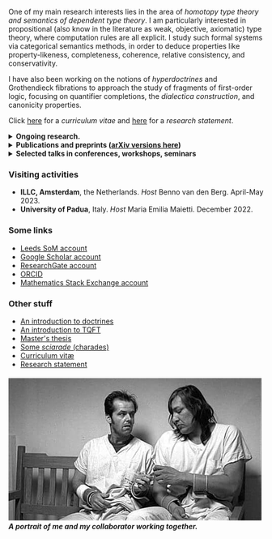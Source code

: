 One of my main research interests lies in the area of _homotopy type theory and semantics of dependent type theory_. I am particularly interested in propositional (also know in the literature as weak, objective, axiomatic) type theory, where computation rules are all explicit. I study such formal systems via categorical semantics methods, in order to deduce properties like property-likeness, completeness, coherence, relative consistency, and conservativity.

I have also been working on the notions of _hyperdoctrines_ and Grothendieck fibrations to approach the study of fragments of first-order logic, focusing on quantifier completions, the _dialectica construction_, and canonicity properties. 

Click [here](CV.pdf) for a _curriculum vitae_ and [here](researchstatement.pdf) for a _research statement_.








<details><summary><strong>Ongoing research.</strong></summary>

<ul>
<li> <em>Dialectica type theories</em>. Together with Valeria de Paiva, <a href='https://trottadavide.github.io/'>Davide Trotta</a>, and <a href='https://sites.google.com/view/jonathanweinberger'>Jonathan Weinberger</a>.</li>
<li> <em>Semantics of Spatio-temporal logic</em>. Together with <a href='https://davidecaste.github.io/'>Davide Castelnovo</a> and Marino Miculan.</li>
<li> <em>Constructive set theories within dependent type theory</em>. Together with <a href='https://sites.google.com/view/emanuelefrittaion/home'>Emanuele Frittaion</a>.</li>
<li> <em>Type constructors as algebras</em>.</li>
<li> <em>Torsion theories and dependent types</em>. Together with Federico Campanini.</li>
<li> <em>Coherence for path categories</em>. Together with <a href='https://www.otten.co/'>Daniël Otten</a> and Benno van den Berg. <a href='https://www.youtube.com/watch?v=a6JNebaYXgU&list=PLu4STGsfbix9vBUvLDbti64_3hIsoK0-R&index=11&t=1164s&pp=iAQB'>YouTube presentation here</a>.</li>
</ul>

</details>


















<details><summary><strong>Publications and preprints (<a href='https://arxiv.org/search/advanced?advanced=&terms-0-operator=AND&terms-0-term=Spadetto%2C+Matteo&terms-0-field=author&classification-mathematics=y&classification-physics_archives=all&classification-include_cross_list=include&date-filter_by=all_dates&date-year=&date-from_date=&date-to_date=&date-date_type=submitted_date&abstracts=show&size=50&order=-announced_date_first'>arXiv versions here</a>)</strong></summary>

<ul>
<li> <strong>[<em>Preprint</em>]</strong> <em>A biequivalence of path categories and axiomatic Martin Löf type theories</em>. October 2024. Together with Daniël Otten.</li>
<li> <strong>[<em>Preprint</em>]</strong> <em>Towards propositional dependent sums in intensional and propositional dependent type theory</em>. January 2024.</li>
<li> <strong>[<em>Preprint</em>]</strong> <em>Relating homotopy equivalences to conservativity in dependendent type theories with propositional computation</em> <a href='https://arxiv.org/abs/2303.05623v2'>[2303.05623v2]</a>. March 2023.</li>
<li> <strong>[<em>Journal paper</em>]</strong> <em>Dialectica principles via Gödel doctrines</em> <a href='https://arxiv.org/abs/2205.07093'>[2205.07093v1]</a>. <a href='https://www.sciencedirect.com/science/article/pii/S0304397523000051?utm_campaign=STMJ_AUTH_SERV_PUBLISHED&utm_medium=email&utm_acid=265759211&SIS_ID=&dgcid=STMJ_AUTH_SERV_PUBLISHED&CMX_ID=&utm_in=DM333744&utm_source=AC_'>Theoretical Computer Science</a>. May 2022. Together with Davide Trotta and Valeria de Paiva.</li>
<li> <strong>[<em>Refereed conference paper</em>]</strong> <em>Dialectica logical principles</em> <a href='https://arxiv.org/abs/2109.08064'>[2109.08064v1]</a>. <a href='https://link.springer.com/chapter/10.1007/978-3-030-93100-1_22'>Proceedings of Logical Foundations of Computer Science 2022</a>. September 2021. <strong><em>Extended version</em></strong> → <strong>[<em>Journal paper</em>]</strong> <em>Dialectica logical principles: not only rules</em>. <a href='https://academic.oup.com/logcom/advance-article/doi/10.1093/logcom/exac079/6795172?searchresult=1'>Journal of Logic and Computation (LFCS 2022 post-conference volume)</a>. March 2022. Together with Davide Trotta and Valeria de Paiva.</li>
<li> <strong>[<em>Refereed conference paper</em>]</strong> <em>The Gödel fibration</em>. <a href='https://drops.dagstuhl.de/opus/volltexte/2021/14527/'>Proceedings of Mathematical Foundations of Computer Science 2021</a>. August 2021. <strong><em>Extended version</em></strong> → <strong>[<em>Preprint</em>]</strong> <em>The Gödel fibration</em> <a href='https://arxiv.org/abs/2104.14021'>[2104.14021v1]</a>. April 2021. Together with Davide Trotta and Valeria de Paiva.</li>
<li> <strong>[<em>Preprint</em>]</strong> <em>Quantifier completions, choice principles and applications</em> <a href='https://arxiv.org/abs/2010.09111v3'>[2010.09111v3]</a>. Submitted. October 2020. Together with Davide Trotta.</li>
</ul>

</details>









<details><summary><strong>Selected talks in conferences, workshops, seminars</strong></summary>

<ul>
<li> _Higher dimensional semantics of propositional theories of dependent types_. XVIII Incontro di Logica AILA. Udine, September 2024.</li>
<li> _Towards the coherence of the semantics of propositional identities_. Nottingham Functional Programming Lunch. Nottingham, Februrary 2024.</li>
<li> _Coherence in the semantics of dependent types_. Leeds Postgraduate Logic Seminar. Leeds, June 2023.</li>
<li> _Coherence for Extensional, Intensional and Propositional Identities_. Category Theory Lunch. Leeds & Manchester, June 2023.</li>
<li> _What is a dependent type theory?_ [Leeds Maths PGR Conference 2023](https://leeds-maths-pgr.github.io/conf-2023/). Leeds, June 2023.</li>
<li> _Strictifying Path Categories_. [Workshop on Doctrines & Fibrations](https://events.math.unipd.it/WDF2023/). [YouTube Recording](https://www.youtube.com/watch?v=a6JNebaYXgU&list=PLu4STGsfbix9vBUvLDbti64_3hIsoK0-R&index=13). [Slides](https://events.math.unipd.it/WDF2023/slides/SPADETTO.pdf). Padua, June 2023.</li>
<li> _Propositional dependent type theories: a conservativity result for homotopy elementary types_. [Homotopy Type Theory 2023](https://hott.github.io/HoTT-2023//). [Slides](https://hott.github.io/HoTT-2023/slides/spadetto.pdf). Pittsburgh, May 2023.</li>
<li> _Weak type theories: a conservativity result for homotopy elementary types_. [DutchCATS](https://dutchcats.github.io/). Amsterdam, May 2023.</li>
<li> _A conservativity-like result for a propositional type theory_. [3rd ItaCa Workshop](https://progetto-itaca.github.io/ItaCa-22/). [YouTube Recording](https://www.youtube.com/watch?v=y03fvYo_GRQ). Pisa, December 2022.</li>
<li> _Dialectica: fibrations and logical principles_. [Applied Category Theory 2022](https://msp.cis.strath.ac.uk/act2022/). [YouTube Recording](https://youtu.be/vbEtgFRiJ7U?t=18330). [Slides](https://msp.cis.strath.ac.uk/act2022/slides/ACT2022_slides_8242.pdf). Glasgow, July 2022.</li>
<li> _Propositional in Dependent Type Theory_. [Leeds Maths PGR Conference 2022]([https://leeds-maths-pgr.github.io/conf-2023/](https://sites.google.com/view/som-pgr-conference22/home?authuser=0)). Leeds, June 2022.</li>
<li> _Towards the notion of Propositional Dependent Sum Types_. Proofs, Constructions, Computations and Categories. Leeds, February 2022.</li>
<li> _Dialectica completion & dialectica logical principles_. [26th Yorkshire and Midlands Category Theory Seminar](https://conferences.leeds.ac.uk/yamcats/meeting-26/). [Slides](http://conferences.leeds.ac.uk/yamcats/wp-content/uploads/sites/84/2022/04/yamcats-26-spadetto.pdf). Birmingham, January 2022.</li>
<li> _Dialectica completion & Gödel fibrations_. [2nd ItaCa Workshop](https://genoa-logic-group.github.io/itaca-workshop-2021/). Genoa, December 2021.</li>
<li> _Dialectica logical principles_. [Eighth Symposium on Compositional Structures](https://www.cl.cam.ac.uk/events/syco/8/). Tallinn, December 2021.</li>
<li> _On the notions of exact completion_. Leeds Postgraduate Logic Seminar. Leeds, November 2021.</li>
<li> _Existential, universal and dialectica completion_. Proofs, Constructions, Computations and Categories. Leeds, November 2021.</li>
<li> _Regular (first-order) logic symbols & doctrines_. Groningen Mathematics PhD Seminar. Groningen, October 2021.</li>
<li> _The Gödel Fibration_. [Applied Category Theory 2021](https://www.cl.cam.ac.uk/events/act2021/). [Poster](https://www.cl.cam.ac.uk/events/act2021/slides/ACT_2021_slides_21.pdf). Cambridge, July 2021.</li>
<li> _Quantifier completions of doctrines_. [Categories and Companions Symposium 2021](http://web.science.mq.edu.au/groups/coact/seminar/CaCS2021/). [YouTube Recording](https://www.youtube.com/watch?v=1RajMGazetE&t=953s). Sydney, June 2021.</li>
</ul>

</details>





### Visiting activities
- **ILLC, Amsterdam**, the Netherlands. _Host_ Benno van den Berg. April-May 2023.
- **University of Padua**, Italy. _Host_ Maria Emilia Maietti. December 2022.


### Some links
- [Leeds SoM account](https://eps.leeds.ac.uk/maths/pgr/8476/matteo-spadetto)
- [Google Scholar account](https://scholar.google.com/citations?user=gTJ-1CwAAAAJ&hl=en)
- [ResearchGate account](https://www.researchgate.net/profile/Matteo-Spadetto)
- [ORCID](https://orcid.org/0000-0002-6495-7405)
- [Mathematics Stack Exchange account](https://math.stackexchange.com/users/531071/matteo-spadetto?tab=profile)


### Other stuff
- [An introduction to doctrines](A_gentle_introduction_to_the_study_of_mathematical_logic_via_doctrines.pdf)
- [An introduction to TQFT](TQFT.pdf)
- [Master's thesis](Generalised_Gluing_and_Exact_Completion_of_Path_Categories___Current_Version.pdf)
- [Some _sciarade_ (charades)](Sciarade.pdf)
- [Curriculum vitæ](CV.pdf)
- [Research statement](researchstatement.pdf)










##### ![cuckoo's](cuckoo's.jpg) _A portrait of me and my collaborator working together._
